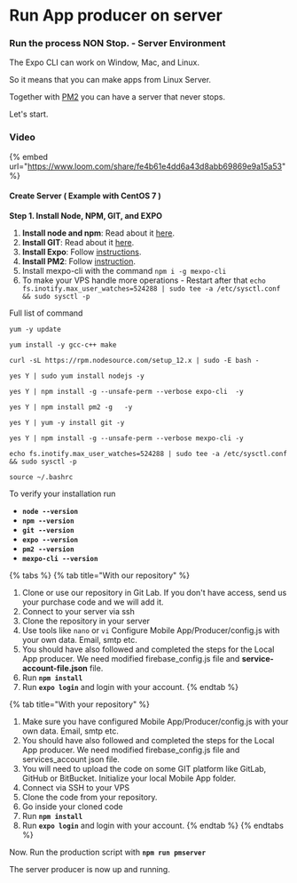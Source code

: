 # Run App producer on server

### Run the process NON Stop. - Server Environment <a id="run-the-process-non-stop-server-environment"></a>

The Expo CLI can work on Window, Mac, and Linux. 

So it means that you can make apps from Linux Server. 

Together with [PM2](http://pm2.keymetrics.io/) you can have a server that never stops.

Let's start.

### Video

{% embed url="https://www.loom.com/share/fe4b61e4dd6a43d8abb69869e9a15a53" %}





#### Create Server  \( Example with CentOS 7 \) <a id="create-server-and-install-webmin-example-with-centos-7"></a>

**Step 1. Install Node, NPM, GIT, and EXPO**

1. **Install node and npm**: Read about it [here](https://tecadmin.net/install-nodejs-with-nvm/).
2. **Install GIT**: Read about it [here](https://www.digitalocean.com/community/tutorials/how-to-install-git-on-centos-7).
3. **Install Expo**: Follow [instructions](https://docs.expo.io/versions/latest/introduction/installation/).
4. **Install PM2**: Follow [instruction](http://pm2.keymetrics.io/).
5. Install mexpo-cli with the command `npm i -g mexpo-cli`
6. To make your VPS handle more operations  - Restart after that `echo fs.inotify.max_user_watches=524288 | sudo tee -a /etc/sysctl.conf && sudo sysctl -p`  

Full list of command

```text
yum -y update

yum install -y gcc-c++ make

curl -sL https://rpm.nodesource.com/setup_12.x | sudo -E bash -                        
                                                                                                      
yes Y | sudo yum install nodejs -y                                                                                                                                                                                                                                                                    
                                                                                                      
yes Y | npm install -g --unsafe-perm --verbose expo-cli  -y      
                                                                                                      
yes Y | npm install pm2 -g   -y

yes Y | yum -y install git -y
                                                                                                      
yes Y | npm install -g --unsafe-perm --verbose mexpo-cli -y

echo fs.inotify.max_user_watches=524288 | sudo tee -a /etc/sysctl.conf && sudo sysctl -p

source ~/.bashrc   
```

To verify your installation run

* **`node --version`**
* **`npm --version`**
* **`git --version`**
* **`expo --version`**
* **`pm2 --version`**
* **`mexpo-cli --version`**

{% tabs %}
{% tab title="With our repository" %}


1. Clone or use our  repository in Git Lab. If you don't have access, send us your purchase code and we will add it.
2. Connect to your server via ssh
3. Clone the repository in your server
4. Use tools like `nano`   or `vi` Configure Mobile App/Producer/config.js with your own data. Email, smtp etc.
5. You should have also followed and completed the steps for the Local App producer. We need modified firebase\_config.js file and **service-account-file.json**  file. 
6. Run **`npm install`** 
7. Run **`expo login`** and login with your account.
{% endtab %}

{% tab title="With your repository" %}


1. Make sure you have configured Mobile App/Producer/config.js with your own data. Email, smtp etc.
2. You should have also followed and completed the steps for the Local App producer. We need modified firebase\_config.js file and services\_account json file. 
3. You will need to upload the code on some GIT platform like GitLab, GitHub or BitBucket. Initialize your local Mobile App folder.
4. Connect via SSH to your VPS
5. Clone the code from your repository.
6. Go inside your cloned code
7. Run **`npm install`** 
8. Run **`expo login`** and login with your account.
{% endtab %}
{% endtabs %}

Now. Run the production script with **`npm run pmserver`**

The server producer is now up and running. 

